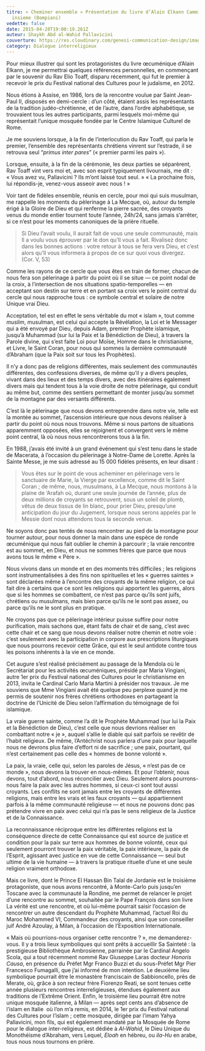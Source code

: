 ```yaml
---
titre: « Cheminer ensemble » Présentation du livre d’Alain Elkann Camminare
  insieme (Bompiani)
vedette: false
date: 2015-04-28T19:00:19.261Z
auteur: Shaykh Abd al-Wahid Pallavicini
couverture: https://res.cloudinary.com/genesi-communication-design/image/upload/v1619989633/ihei/Le-Pape-Jean-Paul-II-C-participe-journee-priere-pour-paix-Assise-presence-personnalites-12-religions-differentes-27-octobre-1986-eglise-Notre-Dame-Anges_0_730_338_uxk7jy.jpg
category: Dialogue interreligieux
---
```

Pour mieux illustrer qui sont les protagonistes du livre œcuménique d’Alain Elkann, je me permettrai quelques références personnelles, en commençant par le souvenir du Rav Elio Toaff, disparu récemment, qui fut le premier à recevoir le prix du Festival national des Cultures pour le judaïsme, en 2012.

Nous étions à Assise, en 1986, lors de la rencontre voulue par Saint Jean-Paul II, disposés en demi-cercle&nbsp;: d’un côté, étaient assis les représentants de la tradition judéo-chrétienne, et de l’autre, dans l’ordre alphabétique, se trouvaient tous les autres participants, parmi lesquels moi-même qui représentait l’unique mosquée fondée par le Centre Islamique Culturel de Rome.

Je me souviens lorsque, à la fin de l’interlocution du Rav Toaff, qui parla le premier, l’ensemble des représentants chrétiens vinrent sur l’estrade, il se retrouva seul “*primus inter pares*” («&nbsp;premier parmi les pairs&nbsp;»).

Lorsque, ensuite, à la fin de la cérémonie, les deux parties se séparèrent, Rav Toaff vint vers moi et, avec son esprit typiquement livournais, me dit&nbsp;: «&nbsp;Vous avez vu, Pallavicini&nbsp;? Ils m’ont laissé tout seul.&nbsp;» «&nbsp;La prochaine fois, lui répondis-je, venez-vous asseoir avec nous&nbsp;!&nbsp;»

Voir tant de fidèles ensemble, réunis en cercle, pour moi qui suis musulman, me rappelle les moments du pèlerinage à La Mecque, où, autour du temple érigé à la Gloire de Dieu et qui renferme la pierre sacrée, des croyants venus du monde entier tournent toute l’année, 24h/24, sans jamais s’arrêter, si ce n’est pour les moments canoniques de la prière rituelle.

> Si Dieu l’avait voulu, Il aurait fait de vous une seule communauté, mais Il a voulu vous éprouver par le don qu’Il vous a fait. Rivalisez donc dans les bonnes actions&nbsp;: votre retour à tous se fera vers Dieu, et c’est alors qu’Il vous informera à propos de ce sur quoi vous divergez. (Cor. V, 53)

Comme les rayons de ce cercle que vous êtes en train de former, chacun de nous fera son pèlerinage à partir du point où il se situe —&nbsp;ce point nodal de la croix, à l’intersection de nos situations spatio-temporelles&nbsp;— en acceptant son destin sur terre et en portant sa croix vers le point central du cercle qui nous rapproche tous&nbsp;: ce symbole central et solaire de notre Unique vrai Dieu.

Acceptation, tel est en effet le sens véritable du mot «&nbsp;islam&nbsp;», tout comme *muslim*, musulman, est celui qui accepte la Révélation, la Loi et le Messager qui a été envoyé par Dieu, depuis Adam, premier Prophète islamique, jusqu’à Muhammad (sur lui la Paix et la Bénédiction de Dieu), à travers la Parole divine, qui s’est faite Loi pour Moïse, Homme dans le christianisme, et Livre, le Saint Coran, pour nous qui sommes la dernière communauté d’Abraham (que la Paix soit sur tous les Prophètes).

Il n’y a donc pas de religions différentes, mais seulement des communautés différentes, des confessions diverses, de même qu’il y a divers peuples, vivant dans des lieux et des temps divers, avec des itinéraires également divers mais qui tendent tous à la voie droite de notre pèlerinage, qui conduit au même but, comme des sentiers permettant de monter jusqu’au sommet de la montagne par des versants différents.

C’est là le pèlerinage que nous devons entreprendre dans notre vie, telle est la montée au sommet, l’ascension intérieure que nous devons réaliser à partir du point où nous nous trouvons. Même si nous partons de situations apparemment opposées, elles se rejoignent et convergent vers le même point central, là où nous nous rencontrerons tous à la fin.

En 1988, j’avais été invité à un grand événement qui s’est tenu dans le stade de Macerata, à l’occasion du pèlerinage à Notre-Dame de Lorette. Après la Sainte Messe, je me suis adressé au 15 000 fidèles présents, en leur disant&nbsp;:

> Vous êtes sur le point de vous acheminer en pèlerinage vers le sanctuaire de Marie, la Vierge par excellence, comme dit le Saint Coran&nbsp;; de même, nous, musulmans, à La Mecque, nous montons à la plaine de ‘Arafah où, durant une seule journée de l’année, plus de deux millions de croyants se retrouvent, sous un soleil de plomb, vêtus de deux tissus de lin blanc, pour prier Dieu, presqu’une anticipation du jour du Jugement, lorsque nous serons appelés par le Messie dont nous attendons tous la seconde venue.

Ne soyons donc pas tentés de nous rencontrer au pied de la montagne pour tourner autour, pour nous donner la main dans une espèce de ronde œcuménique qui nous fait oublier le chemin à parcourir&nbsp;; la vraie rencontre est au sommet, en Dieu, et nous ne sommes frères que parce que nous avons tous le même «&nbsp;Père&nbsp;».

Nous vivons dans un monde et en des moments très difficiles&nbsp;; les religions sont instrumentalisées à des fins non spirituelles et les «&nbsp;guerres saintes&nbsp;» sont déclarées même à l’encontre des croyants de la même religion, ce qui fait dire à certains que ce sont les religions qui apportent les guerres, alors que si les hommes se combattent, ce n’est pas parce qu’ils sont juifs, chrétiens ou musulmans, mais bien parce qu’ils ne le sont pas assez, ou parce qu’ils ne le sont plus en pratique.

Ne croyons pas que ce pèlerinage intérieur puisse suffire pour notre purification, mais sachons que, étant faits de chair et de sang, c’est avec cette chair et ce sang que nous devons réaliser notre chemin et notre voie&nbsp;: c’est seulement avec la participation in corpore aux prescriptions liturgiques que nous pourrons recevoir cette Grâce, qui est le seul antidote contre tous les poisons inhérents à la vie en ce monde.

Cet augure s’est réalisé précisément au passage de la Mendola où le Secrétariat pour les activités œcuméniques, présidé par Maria Vingiani, autre 1er prix du Festival national des Cultures pour le christianisme en 2013, invita le Cardinal Carlo Maria Martini à présider nos travaux. Je me souviens que Mme Vingiani avait été quelque peu perplexe quand je me permis de soutenir nos frères chrétiens orthodoxes en partageant la doctrine de l’Unicité de Dieu selon l’affirmation du témoignage de foi islamique.

La vraie guerre sainte, comme l’a dit le Prophète Muhammad (sur lui la Paix et la Bénédiction de Dieu), c’est celle que nous devrions réaliser en combattant notre «&nbsp;je&nbsp;», auquel s’allie le diable qui sait parfois se revêtir de l’habit religieux. De même, l’Antéchrist nous parlera d’une paix pour laquelle nous ne devrons plus faire d’effort ni de sacrifice&nbsp;; une paix, pourtant, qui n’est certainement pas celle des «&nbsp;hommes de bonne volonté&nbsp;».

La paix, la vraie, celle qui, selon les paroles de Jésus, «&nbsp;n’est pas de ce monde&nbsp;», nous devons la trouver en nous-mêmes. Et pour l’obtenir, nous devons, tout d’abord, nous réconcilier avec Dieu. Seulement alors pourrons-nous faire la paix avec les autres hommes, si ceux-ci sont tout aussi croyants. Les conflits ne sont jamais entre les croyants de différentes religions, mais entre les vrais et les faux croyants —&nbsp;qui appartiennent parfois à la même communauté religieuse&nbsp;— et nous ne pouvons donc pas prétendre vivre en paix avec celui qui n’a pas le sens religieux de la Justice et de la Connaissance.

La reconnaissance réciproque entre les différentes religions est la conséquence directe de cette Connaissance qui est source de justice et condition pour la paix sur terre aux hommes de bonne volonté, ceux qui seulement pourront trouver la paix véritable, la paix intérieure, la paix de l’Esprit, agissant avec justice en vue de cette Connaissance —&nbsp;seul but ultime de la vie humaine&nbsp;— à travers la pratique rituelle d’une et une seule religion vraiment orthodoxe.

Mais ce livre, dont le Prince El Hassan Bin Talal de Jordanie est le troisième protagoniste, que nous avons rencontré, à Monte-Carlo puis jusqu’en Toscane avec la communauté la Rondine, me permet de relancer le projet d’une rencontre au sommet, souhaitée par le Pape François dans son livre La vérité est une rencontre, et où lui-même pourrait saisir l’occasion de rencontrer un autre descendant du Prophète Muhammad, l’actuel Roi du Maroc Mohammed VI, Commandeur des croyants, ainsi que son conseiller juif André Azoulay, à Milan, à l’occasion de l’Exposition Internationale.

«&nbsp;Mais où pourrions-nous organiser cette rencontre&nbsp;?&nbsp;», me demanderez-vous. Il y a trois lieux symboliques qui sont prêts à accueillir Sa Sainteté&nbsp;: la prestigieuse Bibliothèque Ambrosienne, parrainée par le Cardinal Angelo Scola, qui a tout récemment nommé Rav Giuseppe Laras docteur *Honoris Causa*, en présence du Préfet Mgr Franco Buzzi et du sous-Préfet Mgr Pier Francesco Fumagalli, que j’ai informé de mon intention. Le deuxième lieu symbolique pourrait être le monastère franciscain de Sabbioncello, près de Merate, où, grâce à son recteur frère Fiorenzo Reati, se sont tenues cette année plusieurs rencontres interreligieuses, étendues également aux traditions de l’Extrême Orient. Enfin, le troisième lieu pourrait être notre unique mosquée italienne, à Milan —&nbsp;après sept cents ans d’absence de l’islam en Italie&nbsp; où l’on m’a remis, en 2014, le 1er prix du Festival national des Cultures pour l’islam&nbsp;; cette mosquée, dirigée par l’imam Yahya Pallavicini, mon fils, qui est également mandaté par la Mosquée de Rome pour le dialogue inter-religieux, est dédiée à *Al-Wahid*, le Dieu Unique du Monothéisme d’Abraham, vers Lequel, *Eloah* en hébreu, ou *ila-Hu* en arabe, tous nous nous tournons en prière.